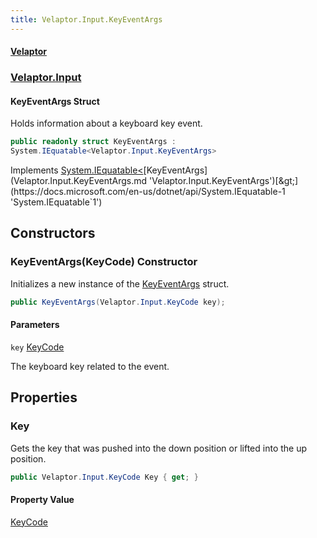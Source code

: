 ```yaml
---
title: Velaptor.Input.KeyEventArgs
---
```


#### [Velaptor](Namespaces.md 'Velaptor Namespaces')
### [Velaptor.Input](Velaptor.Input.md 'Velaptor.Input')

#### KeyEventArgs Struct

Holds information about a keyboard key event.

```csharp
public readonly struct KeyEventArgs :
System.IEquatable<Velaptor.Input.KeyEventArgs>
```

Implements [System.IEquatable&lt;](https://docs.microsoft.com/en-us/dotnet/api/System.IEquatable-1 'System.IEquatable`1')[KeyEventArgs](Velaptor.Input.KeyEventArgs.md 'Velaptor.Input.KeyEventArgs')[&gt;](https://docs.microsoft.com/en-us/dotnet/api/System.IEquatable-1 'System.IEquatable`1')
## Constructors

<a name='Velaptor.Input.KeyEventArgs.KeyEventArgs(Velaptor.Input.KeyCode)'></a>

### KeyEventArgs(KeyCode) Constructor

Initializes a new instance of the [KeyEventArgs](Velaptor.Input.KeyEventArgs.md 'Velaptor.Input.KeyEventArgs') struct.

```csharp
public KeyEventArgs(Velaptor.Input.KeyCode key);
```
#### Parameters

<a name='Velaptor.Input.KeyEventArgs.KeyEventArgs(Velaptor.Input.KeyCode).key'></a>

`key` [KeyCode](Velaptor.Input.KeyCode.md 'Velaptor.Input.KeyCode')

The keyboard key related to the event.
## Properties

<a name='Velaptor.Input.KeyEventArgs.Key'></a>

### Key 

Gets the key that was pushed into the down position or lifted into the up position.

```csharp
public Velaptor.Input.KeyCode Key { get; }
```

#### Property Value
[KeyCode](Velaptor.Input.KeyCode.md 'Velaptor.Input.KeyCode')
